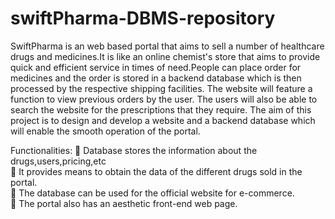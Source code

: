 # swiftPharma-DBMS-repository
SwiftPharma is an web based portal that aims to sell a number of healthcare drugs and medicines.It is like an online chemist's store that aims to provide quick and efficient service in times of need.People can place order for medicines and the order is stored in a backend database which is then processed by the respective shipping facilities. The website will feature a function to view previous orders by the user. The users will also be able to search the website for the prescriptions that they require.
The aim of this project is to design and develop a website and a backend database which will enable the smooth operation of the portal.

Functionalities:
 Database stores the information about the drugs,users,pricing,etc <br />
 It provides means to obtain the data of the different drugs sold in the portal. <br />
 The database can be used for the official website for e-commerce. <br />
 The portal also has an aesthetic front-end web page. <br />
